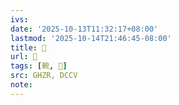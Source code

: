 ```yaml
---
ivs:
date: '2025-10-13T11:32:17+08:00'
lastmod: '2025-10-14T21:46:45-08:00'
title: 󰬙
url: 󰬙
tags: [䡚, 𨍧]
src: GHZR, DCCV
note:
---
```

